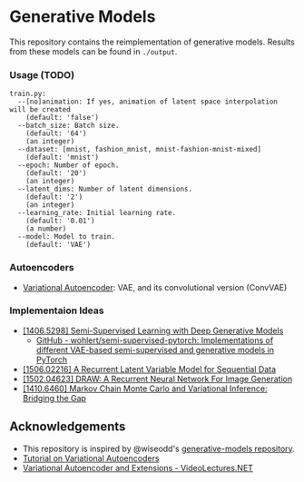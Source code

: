 # Generative Models

This repository contains the reimplementation of generative models. Results from these models can be found in `./output`.

### Usage (TODO)
```
train.py:
  --[no]animation: If yes, animation of latent space interpolation will be created
    (default: 'false')
  --batch_size: Batch size.
    (default: '64')
    (an integer)
  --dataset: [mnist, fashion_mnist, mnist-fashion-mnist-mixed]
    (default: 'mnist')
  --epoch: Number of epoch.
    (default: '20')
    (an integer)
  --latent_dims: Number of latent dimensions.
    (default: '2')
    (an integer)
  --learning_rate: Initial learning rate.
    (default: '0.01')
    (a number)
  --model: Model to train.
    (default: 'VAE')
```

### Autoencoders
- [Variational Autoencoder][vae]: VAE, and its convolutional version (ConvVAE)

### Implementaion Ideas
- [[1406.5298] Semi-Supervised Learning with Deep Generative Models](https://arxiv.org/abs/1406.5298)
  - [GitHub - wohlert/semi-supervised-pytorch: Implementations of different VAE-based semi-supervised and generative models in PyTorch](https://github.com/wohlert/semi-supervised-pytorch)
- [[1506.02216] A Recurrent Latent Variable Model for Sequential Data](https://arxiv.org/abs/1506.02216)
- [[1502.04623] DRAW: A Recurrent Neural Network For Image Generation](https://arxiv.org/abs/1502.04623)
- [[1410.6460] Markov Chain Monte Carlo and Variational Inference: Bridging the Gap](https://arxiv.org/abs/1410.6460)

## Acknowledgements
- This repository is inspired by @wiseodd's [generative-models repository](https://github.com/wiseodd/generative-models).
- [Tutorial on Variational Autoencoders](https://arxiv.org/abs/1606.05908)
- [Variational Autoencoder and Extensions - VideoLectures.NET](http://videolectures.net/deeplearning2015_courville_autoencoder_extension/?q=variational%20autoencoder)

[vae]: https://arxiv.org/abs/1312.6114

